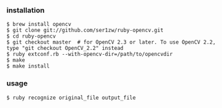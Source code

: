 ### installation

    $ brew install opencv
    $ git clone git://github.com/ser1zw/ruby-opencv.git
    $ cd ruby-opencv
    $ git checkout master  # for OpenCV 2.3 or later. To use OpenCV 2.2, type "git checkout OpenCV_2.2" instead
    $ ruby extconf.rb --with-opencv-dir=/path/to/opencvdir
    $ make
    $ make install

### usage

    $ ruby recognize original_file output_file
